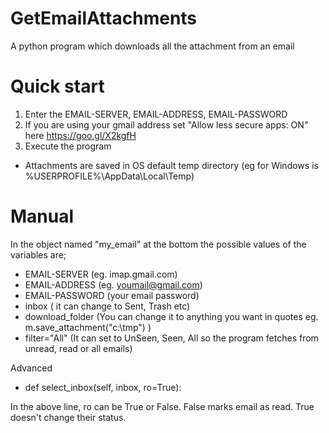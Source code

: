 # GetEmailAttachments
A python program which downloads all the attachment from an email

# Quick start
1. Enter the EMAIL-SERVER, EMAIL-ADDRESS, EMAIL-PASSWORD
2. If you are using your gmail address set "Allow less secure apps: ON" here https://goo.gl/X2kgfH
3. Execute the program
* Attachments are saved in OS default temp directory (eg for Windows is %USERPROFILE%\AppData\Local\Temp)

# Manual
In the object named "my_email" at the bottom the possible values of the variables are;

* EMAIL-SERVER (eg. imap.gmail.com)
* EMAIL-ADDRESS (eg. youmail@gmail.com)
* EMAIL-PASSWORD (your email password)
* inbox ( it can change to Sent, Trash etc)
* download_folder (You can change it to  anything you want in quotes eg. m.save_attachment("c:\tmp") )
* filter="All" (It can set to UnSeen, Seen, All so the program fetches from unread, read or all emails)

Advanced
*    def select_inbox(self, inbox, ro=True):
    
In the above line, ro can be True or False. False marks email as read. True doesn't change their status.
